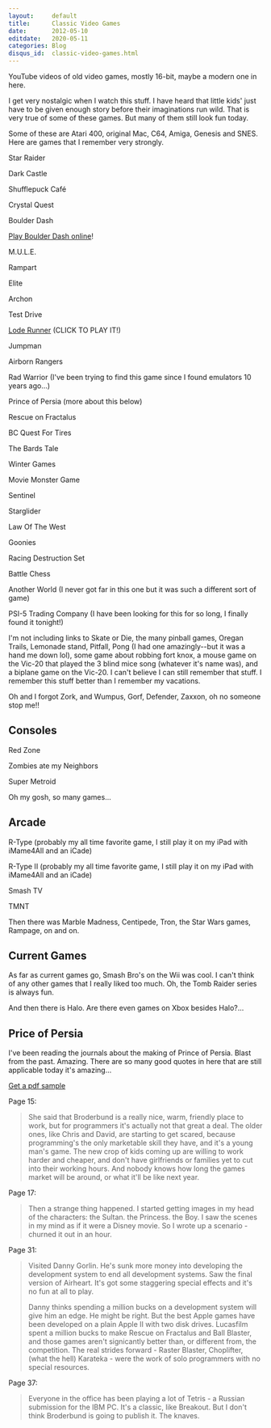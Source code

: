```yaml
---
layout:     default
title:      Classic Video Games
date:       2012-05-10
editdate:   2020-05-11
categories: Blog
disqus_id:  classic-video-games.html
---
```


YouTube videos of old video games, mostly 16-bit, maybe a modern one in here.

I get very nostalgic when I watch this stuff.  I have heard that little kids' just have to be given enough story before their imaginations run wild.  That is very true of some of these games.  But many of them still look fun today.

Some of these are Atari 400, original Mac, C64, Amiga, Genesis and SNES.  Here are games that I remember very strongly.

Star Raider

<!-- <iframe width="450" height="253" src="http://www.youtube.com/embed/" frameborder="0" allowfullscreen></iframe> -->

<object type="application/x-shockwave-flash" style="width:450px; height:366px;" data="http://www.youtube.com/v/A1Q6ueWYqgA?version=3">
<param name="movie" value="http://www.youtube.com/v/A1Q6ueWYqgA?version=3" />
<param name="allowFullScreen" value="true" />
<param name="allowscriptaccess" value="always" />
</object>

Dark Castle

<object type="application/x-shockwave-flash" style="width:450px; height:366px;" data="http://www.youtube.com/v/KCkbp4wurW0?version=3">
<param name="movie" value="http://www.youtube.com/v/KCkbp4wurW0?version=3" />
<param name="allowFullScreen" value="true" />
<param name="allowscriptaccess" value="always" />
</object>

Shufflepuck Caf&eacute;

<object type="application/x-shockwave-flash" style="width:450px; height:366px;" data="http://www.youtube.com/v/vVtYVyyX5NY?version=3">
<param name="movie" value="http://www.youtube.com/v/vVtYVyyX5NY?version=3" />
<param name="allowFullScreen" value="true" />
<param name="allowscriptaccess" value="always" />
</object>

Crystal Quest

<object type="application/x-shockwave-flash" style="width:450px; height:366px;" data="http://www.youtube.com/v/OEt7OMzvxn0?version=3">
<param name="movie" value="http://www.youtube.com/v/OEt7OMzvxn0?version=3" />
<param name="allowFullScreen" value="true" />
<param name="allowscriptaccess" value="always" />
</object>

Boulder Dash

<object type="application/x-shockwave-flash" style="width:450px; height:366px;" data="http://www.youtube.com/v/oMIqMU7oI_g?version=3">
<param name="movie" value="http://www.youtube.com/v/oMIqMU7oI_g?version=3" />
<param name="allowFullScreen" value="true" />
<param name="allowscriptaccess" value="always" />
</object>

[Play Boulder Dash online](http://codeincomplete.com/projects/boulderdash/)!

M.U.L.E.

<object type="application/x-shockwave-flash" style="width:450px; height:366px;" data="http://www.youtube.com/v/p2bOWEGVMuw?version=3">
<param name="movie" value="http://www.youtube.com/v/p2bOWEGVMuw?version=3" />
<param name="allowFullScreen" value="true" />
<param name="allowscriptaccess" value="always" />
</object>

Rampart

<object type="application/x-shockwave-flash" style="width:450px; height:366px;" data="http://www.youtube.com/v/jNHF2SS-xX8?version=3">
<param name="movie" value="http://www.youtube.com/v/jNHF2SS-xX8?version=3" />
<param name="allowFullScreen" value="true" />
<param name="allowscriptaccess" value="always" />
</object>

Elite

<object type="application/x-shockwave-flash" style="width:450px; height:366px;" data="http://www.youtube.com/v/FRjaZsVRtgc?version=3">
<param name="movie" value="http://www.youtube.com/v/FRjaZsVRtgc?version=3" />
<param name="allowFullScreen" value="true" />
<param name="allowscriptaccess" value="always" />
</object>

Archon

<object type="application/x-shockwave-flash" style="width:450px; height:366px;" data="http://www.youtube.com/v/wdfIfC9BHwQ?version=3">
<param name="movie" value="http://www.youtube.com/v/wdfIfC9BHwQ?version=3" />
<param name="allowFullScreen" value="true" />
<param name="allowscriptaccess" value="always" />
</object>

Test Drive

<object type="application/x-shockwave-flash" style="width:450px; height:366px;" data="http://www.youtube.com/v/drLKG0EKKMg?version=3">
<param name="movie" value="http://www.youtube.com/v/drLKG0EKKMg?version=3" />
<param name="allowFullScreen" value="true" />
<param name="allowscriptaccess" value="always" />
</object>

<a href="http://loderunnerwebgame.com/game/">Lode Runner</a> (CLICK TO PLAY IT!)

<object type="application/x-shockwave-flash" style="width:450px; height:366px;" data="http://www.youtube.com/v/6055aukYx20?version=3">
<param name="movie" value="http://www.youtube.com/v/6055aukYx20?version=3" />
<param name="allowFullScreen" value="true" />
<param name="allowscriptaccess" value="always" />
</object>

Jumpman

<object type="application/x-shockwave-flash" style="width:450px; height:366px;" data="http://www.youtube.com/v/ImluAY58D2o?version=3">
<param name="movie" value="http://www.youtube.com/v/ImluAY58D2o?version=3" />
<param name="allowFullScreen" value="true" />
<param name="allowscriptaccess" value="always" />
</object>

Airborn Rangers

<object type="application/x-shockwave-flash" style="width:450px; height:366px;" data="http://www.youtube.com/v/6Ugz2r4A3SY?version=3">
<param name="movie" value="http://www.youtube.com/v/6Ugz2r4A3SY?version=3" />
<param name="allowFullScreen" value="true" />
<param name="allowscriptaccess" value="always" />
</object>

Rad Warrior (I've been trying to find this game since I found emulators 10 years ago...)

<object type="application/x-shockwave-flash" style="width:450px; height:366px;" data="http://www.youtube.com/v/6hyFZDO0IVc?version=3">
<param name="movie" value="http://www.youtube.com/v/6hyFZDO0IVc?version=3" />
<param name="allowFullScreen" value="true" />
<param name="allowscriptaccess" value="always" />
</object>

Prince of Persia (more about this below)

<object type="application/x-shockwave-flash" style="width:450px; height:366px;" data="http://www.youtube.com/v/o7NOf-aTCfw?version=3">
<param name="movie" value="http://www.youtube.com/v/o7NOf-aTCfw?version=3" />
<param name="allowFullScreen" value="true" />
<param name="allowscriptaccess" value="always" />
</object>

Rescue on Fractalus

<object type="application/x-shockwave-flash" style="width:450px; height:366px;" data="http://www.youtube.com/v/FbZ-chrOgGg?version=3">
<param name="movie" value="http://www.youtube.com/v/FbZ-chrOgGg?version=3" />
<param name="allowFullScreen" value="true" />
<param name="allowscriptaccess" value="always" />
</object>

BC Quest For Tires

<object type="application/x-shockwave-flash" style="width:450px; height:366px;" data="http://www.youtube.com/v/1BiMYjVvhxE?version=3">
<param name="movie" value="http://www.youtube.com/v/1BiMYjVvhxE?version=3" />
<param name="allowFullScreen" value="true" />
<param name="allowscriptaccess" value="always" />
</object>

The Bards Tale

<object type="application/x-shockwave-flash" style="width:450px; height:366px;" data="http://www.youtube.com/v/y8VubXKOdTo?version=3">
<param name="movie" value="http://www.youtube.com/v/y8VubXKOdTo?version=3" />
<param name="allowFullScreen" value="true" />
<param name="allowscriptaccess" value="always" />
</object>

Winter Games

<object type="application/x-shockwave-flash" style="width:450px; height:366px;" data="http://www.youtube.com/v/xpZGD6m4xOg?version=3">
<param name="movie" value="http://www.youtube.com/v/xpZGD6m4xOg?version=3" />
<param name="allowFullScreen" value="true" />
<param name="allowscriptaccess" value="always" />
</object>

Movie Monster Game

<object type="application/x-shockwave-flash" style="width:450px; height:366px;" data="http://www.youtube.com/v/Jbuxe4MRxEU?version=3">
<param name="movie" value="http://www.youtube.com/v/Jbuxe4MRxEU?version=3" />
<param name="allowFullScreen" value="true" />
<param name="allowscriptaccess" value="always" />
</object>

Sentinel

<object type="application/x-shockwave-flash" style="width:450px; height:366px;" data="http://www.youtube.com/v/9V_pgo3vgiI?version=3">
<param name="movie" value="http://www.youtube.com/v/9V_pgo3vgiI?version=3" />
<param name="allowFullScreen" value="true" />
<param name="allowscriptaccess" value="always" />
</object>

Starglider

<object type="application/x-shockwave-flash" style="width:450px; height:366px;" data="http://www.youtube.com/v/iY1TmC1jFLE?version=3">
<param name="movie" value="http://www.youtube.com/v/iY1TmC1jFLE?version=3" />
<param name="allowFullScreen" value="true" />
<param name="allowscriptaccess" value="always" />
</object>

Law Of The West

<object type="application/x-shockwave-flash" style="width:450px; height:366px;" data="http://www.youtube.com/v/IrMk9RyCWKI?version=3">
<param name="movie" value="http://www.youtube.com/v/IrMk9RyCWKI?version=3" />
<param name="allowFullScreen" value="true" />
<param name="allowscriptaccess" value="always" />
</object>

Goonies

<object type="application/x-shockwave-flash" style="width:450px; height:366px;" data="http://www.youtube.com/v/2ZbYAQ2aU6o?version=3">
<param name="movie" value="http://www.youtube.com/v/2ZbYAQ2aU6o?version=3" />
<param name="allowFullScreen" value="true" />
<param name="allowscriptaccess" value="always" />
</object>

Racing Destruction Set

<object type="application/x-shockwave-flash" style="width:450px; height:366px;" data="http://www.youtube.com/v/Xw3R-_flF4Y?version=3">
<param name="movie" value="http://www.youtube.com/v/Xw3R-_flF4Y?version=3" />
<param name="allowFullScreen" value="true" />
<param name="allowscriptaccess" value="always" />
</object>

Battle Chess

<object type="application/x-shockwave-flash" style="width:450px; height:366px;" data="http://www.youtube.com/v/hzOZmaIqsF8?version=3">
<param name="movie" value="http://www.youtube.com/v/hzOZmaIqsF8?version=3" />
<param name="allowFullScreen" value="true" />
<param name="allowscriptaccess" value="always" />
</object>

Another World (I never got far in this one but it was such a different sort of game)

<object type="application/x-shockwave-flash" style="width:450px; height:366px;" data="http://www.youtube.com/v/Zgkf6wooDmw?version=3">
<param name="movie" value="http://www.youtube.com/v/Zgkf6wooDmw?version=3" />
<param name="allowFullScreen" value="true" />
<param name="allowscriptaccess" value="always" />
</object>

PSI-5 Trading Company (I have been looking for this for so long, I finally found it tonight!)

<object type="application/x-shockwave-flash" style="width:450px; height:366px;" data="http://www.youtube.com/v/aMs6YvpWc3o?version=3">
<param name="movie" value="http://www.youtube.com/v/aMs6YvpWc3o?version=3" />
<param name="allowFullScreen" value="true" />
<param name="allowscriptaccess" value="always" />
</object>

<object type="application/x-shockwave-flash" style="width:450px; height:366px;" data="http://www.youtube.com/v/Yre8waZlJSI?version=3">
<param name="movie" value="http://www.youtube.com/v/Yre8waZlJSI?version=3" />
<param name="allowFullScreen" value="true" />
<param name="allowscriptaccess" value="always" />
</object>

I'm not including links to Skate or Die, the many pinball games, Oregan Trails, Lemonade stand, Pitfall, Pong (I had one amazingly--but it was a hand me down lol), some game about robbing fort knox, a mouse game on the Vic-20 that played the 3 blind mice song (whatever it's name was), and a biplane game on the Vic-20.  I can't believe I can still remember that stuff.  I remember this stuff better than I remember my vacations.

Oh and I forgot Zork, and Wumpus, Gorf, Defender, Zaxxon, oh no someone stop me!!

Consoles
------------

Red Zone

<object type="application/x-shockwave-flash" style="width:450px; height:366px;" data="http://www.youtube.com/v/9Efh2Mbygtw?version=3">
<param name="movie" value="http://www.youtube.com/v/9Efh2Mbygtw?version=3" />
<param name="allowFullScreen" value="true" />
<param name="allowscriptaccess" value="always" />
</object>

Zombies ate my Neighbors

<object type="application/x-shockwave-flash" style="width:450px; height:366px;" data="http://www.youtube.com/v/_NTo94ty0yA?version=3">
<param name="movie" value="http://www.youtube.com/v/_NTo94ty0yA?version=3" />
<param name="allowFullScreen" value="true" />
<param name="allowscriptaccess" value="always" />
</object>
<object type="application/x-shockwave-flash" style="width:450px; height:366px;" data="http://www.youtube.com/v/zE7gZpKlj3s?version=3">
<param name="movie" value="http://www.youtube.com/v/zE7gZpKlj3s?version=3" />
<param name="allowFullScreen" value="true" />
<param name="allowscriptaccess" value="always" />
</object>
<object type="application/x-shockwave-flash" style="width:450px; height:366px;" data="http://www.youtube.com/v/-14a9GEby0E?version=3">
<param name="movie" value="http://www.youtube.com/v/-14a9GEby0E?version=3" />
<param name="allowFullScreen" value="true" />
<param name="allowscriptaccess" value="always" />
</object>

Super Metroid

<object type="application/x-shockwave-flash" style="width:450px; height:366px;" data="http://www.youtube.com/v/RXVA_RDzxss?version=3">
<param name="movie" value="http://www.youtube.com/v/RXVA_RDzxss?version=3" />
<param name="allowFullScreen" value="true" />
<param name="allowscriptaccess" value="always" />
</object>

Oh my gosh, so many games...

Arcade
------------

R-Type (probably my all time favorite game, I still play it on my iPad with iMame4All and an iCade)

<object type="application/x-shockwave-flash" style="width:450px; height:366px;" data="http://www.youtube.com/v/pVWtI0426mU?version=3">
<param name="movie" value="http://www.youtube.com/v/pVWtI0426mU?version=3" />
<param name="allowFullScreen" value="true" />
<param name="allowscriptaccess" value="always" />
</object>

R-Type II (probably my all time favorite game, I still play it on my iPad with iMame4All and an iCade)

<object type="application/x-shockwave-flash" style="width:450px; height:366px;" data="http://www.youtube.com/v/T2ms0lORGiU?version=3">
<param name="movie" value="http://www.youtube.com/v/T2ms0lORGiU?version=3" />
<param name="allowFullScreen" value="true" />
<param name="allowscriptaccess" value="always" />
</object>

Smash TV

<object type="application/x-shockwave-flash" style="width:450px; height:366px;" data="http://www.youtube.com/v/fFRZcWAdawE?version=3">
<param name="movie" value="http://www.youtube.com/v/fFRZcWAdawE?version=3" />
<param name="allowFullScreen" value="true" />
<param name="allowscriptaccess" value="always" />
</object>

TMNT

<object type="application/x-shockwave-flash" style="width:450px; height:366px;" data="http://www.youtube.com/v/XmrIDdSx0mo?version=3">
<param name="movie" value="http://www.youtube.com/v/XmrIDdSx0mo?version=3" />
<param name="allowFullScreen" value="true" />
<param name="allowscriptaccess" value="always" />
</object>

Then there was Marble Madness, Centipede, Tron, the Star Wars games, Rampage, on and on.

Current Games
------------------

As far as current games go, Smash Bro's on the Wii was cool.  I can't think of any other games that I really liked too much.  Oh, the Tomb Raider series is always fun.

And then there is Halo.  Are there even games on Xbox besides Halo?...

<object type="application/x-shockwave-flash" style="width:450px; height:366px;" data="http://www.youtube.com/v/HGrkmDOVbXE?version=3">
<param name="movie" value="http://www.youtube.com/v/HGrkmDOVbXE?version=3" />
<param name="allowFullScreen" value="true" />
<param name="allowscriptaccess" value="always" />
</object>

Price of Persia
------------------

I've been reading the journals about the making of Prince of Persia. Blast from the past. Amazing. There are so many good quotes in here that are still applicable today it's amazing...

[Get a pdf sample](http://jordanmechner.com/wp-content/uploads/resources/POP_sample.pdf)

Page 15:
> She said that Broderbund is a really nice, warm, friendly place to work, but for programmers it's actually not that great a deal. The older ones, like Chris and David, are starting to get scared, because programming's the only marketable skill they have, and it's a young man's game. The new crop of kids coming up are willing to work harder and cheaper, and don't have girlfriends or families yet to cut into their working hours. And nobody knows how long the games market will be around, or what it'll be like next year.

Page 17:
> Then a strange thing happened. I started getting images in my head of the characters: the Sultan. the Princess. the Boy. I saw the scenes in my mind as if it were a Disney movie. So I wrote up a scenario - churned it out in an hour.

Page 31:
> Visited Danny Gorlin. He's sunk more money into developing the development system to end all development systems. Saw the final version of Airheart. It's got some staggering special effects and it's no fun at all to play.
>
> Danny thinks spending a million bucks on a development system will give him an edge. He might be right. But the best Apple games have been developed on a plain Apple II with two disk drives. Lucasfilm spent a million bucks to make Rescue on Fractalus and Ball Blaster, and those games aren't signicantly better than, or different from, the competition. The real strides forward - Raster Blaster, Choplifter, (what the hell) Karateka - were the work of solo programmers with no special resources.

Page 37:
> Everyone in the office has been playing a lot of Tetris - a Russian submission for the IBM PC. It's a classic, like Breakout. But I don't think Broderbund is going to publish it. The knaves.
